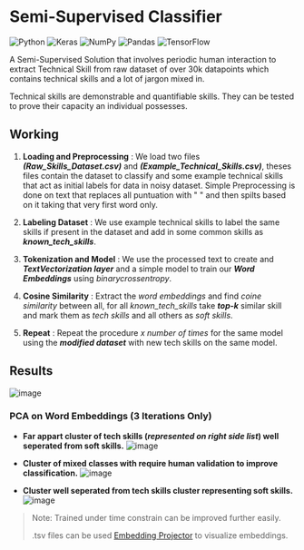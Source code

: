 # Semi-Supervised Classifier
![Python](https://img.shields.io/badge/python-3670A0?style=for-the-badge&logo=python&logoColor=ffdd54) ![Keras](https://img.shields.io/badge/Keras-%23D00000.svg?style=for-the-badge&logo=Keras&logoColor=white) ![NumPy](https://img.shields.io/badge/numpy-%23013243.svg?style=for-the-badge&logo=numpy&logoColor=white) 	![Pandas](https://img.shields.io/badge/pandas-%23150458.svg?style=for-the-badge&logo=pandas&logoColor=white) ![TensorFlow](https://img.shields.io/badge/TensorFlow-%23FF6F00.svg?style=for-the-badge&logo=TensorFlow&logoColor=white)

A Semi-Supervised Solution that involves periodic human interaction to extract Technical Skill from raw dataset of over 30k datapoints which contains technical skills and a lot of jargon mixed in.

Technical skills are demonstrable and quantifiable skills. They can be tested to prove their capacity an individual possesses.

## Working
1. **Loading and Preprocessing** : We load two files ***(Raw_Skills_Dataset.csv)*** and ***(Example_Technical_Skills.csv)***, theses files contain the dataset to classify and some example technical skills that act as initial labels for data in noisy dataset. Simple Preprocessing is done on text that replaces all puntuation with " " and then spilts based on it taking that very first word only.

2. **Labeling Dataset** : We use example technical skills to label the same skills if present in the dataset and add in some common skills as ***known_tech_skills***.

3. **Tokenization and Model** : We use the processed text to create and ***TextVectorization layer*** and a simple model to train our ***Word Embeddings*** using *binarycrossentropy*.

4. **Cosine Similarity** : Extract the *word embeddings* and find *coine similarity* between all, for all *known_tech_skills* take ***top-k*** similar skill and mark them as *tech skills* and all others as *soft skills*. 

5. **Repeat** : Repeat the procedure *x number of times* for the same model using the ***modified dataset*** with new tech skills on the same model.

## Results
![image](https://user-images.githubusercontent.com/56474719/170863921-16efaa13-36b1-4ae7-bd31-f18148d1d7ec.png)

### PCA on Word Embeddings (3 Iterations Only)
- **Far appart cluster of tech skills (*represented on  right side list*) well seperated from soft skills.**
![image](https://user-images.githubusercontent.com/56474719/170863859-eb7b0659-37c5-4d3c-8a4d-8d4dd1d7800c.png)

- **Cluster of mixed classes with require human validation to improve classification.**
![image](https://user-images.githubusercontent.com/56474719/170863883-50b0d880-4c8c-4d99-9767-2b9c69a02663.png)

- **Cluster well seperated from tech skills cluster representing soft skills.**
![image](https://user-images.githubusercontent.com/56474719/170863904-1bca539f-76d1-4aff-8e85-bba766a18886.png)


> Note: Trained under time constrain can be improved further easily.
> 
> .tsv files can be used [Embedding Projector](http://projector.tensorflow.org/ "Embedding Projector") to visualize embeddings.
